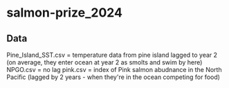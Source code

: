 # salmon-prize_2024

## Data 
Pine_Island_SST.csv = temperature data from pine island lagged to year 2 (on average, they enter ocean at year 2 as smolts and swim by here) 
NPGO.csv = no lag 
pink.csv = index of Pink salmon abudnance in the North Pacific (lagged by 2 years - when they're in the ocean competing for food) 

